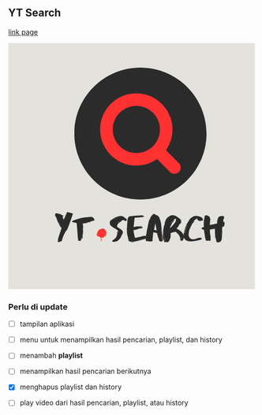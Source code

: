 ## YT Search
[link page](https://okogikam.github.io/yt_player/)

![img](./YT%20Search_xl.png)
### Perlu di update

- [ ] tampilan aplikasi
- [ ] menu untuk menampilkan hasil pencarian, playlist, dan history
- [ ] menambah **playlist**
- [ ] menampilkan hasil pencarian berikutnya
- [x] menghapus playlist dan history
- [ ] play video dari hasil pencarian, playlist, atau history




